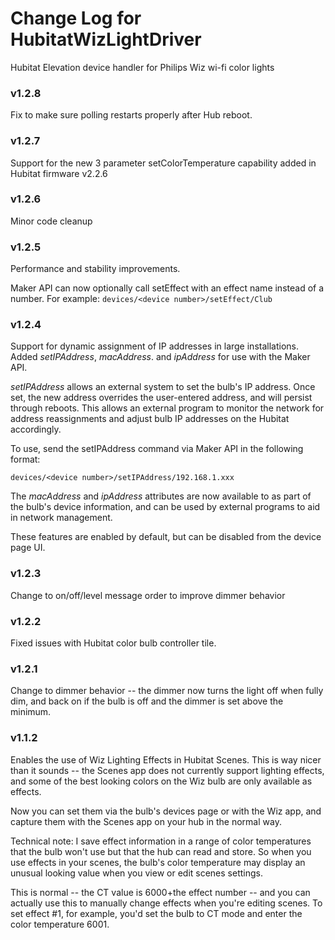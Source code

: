 # Change Log for HubitatWizLightDriver 
Hubitat Elevation device handler for Philips Wiz wi-fi color lights

### v1.2.8
Fix to make sure polling restarts properly after Hub reboot.

### v1.2.7
Support for the new 3 parameter setColorTemperature capability added
in Hubitat firmware v2.2.6

### v1.2.6
Minor code cleanup

### v1.2.5
Performance and stability improvements.

Maker API can now optionally call setEffect with an effect name instead of a number.  For example:
```devices/<device number>/setEffect/Club```

### v1.2.4
Support for dynamic assignment of IP addresses in large installations. Added *setIPAddress*,
*macAddress*. and *ipAddress* for use with the Maker API.  

*setIPAddress* allows an external system to set the bulb's IP address.  Once set, the
new address overrides the user-entered address, and will persist through reboots.  This
allows an external program to monitor the network for address reassignments and adjust
bulb IP addresses on the Hubitat accordingly.

To use, send the setIPAddress command via Maker API in the following format:

```devices/<device number>/setIPAddress/192.168.1.xxx```

The *macAddress* and *ipAddress* attributes are now available to as part of the bulb's device information,
and can be used by external programs to aid in network management. 

These features are enabled by default, but can be disabled from the device page UI.

### v1.2.3
Change to on/off/level message order to improve dimmer behavior
### v1.2.2
Fixed issues with Hubitat color bulb controller tile.  
### v1.2.1
Change to dimmer behavior -- the dimmer now turns the light off when fully dim,
and back on if the bulb is off and the dimmer is set above the minimum.
### v1.1.2 
Enables the use of Wiz Lighting Effects in Hubitat Scenes.  This is way nicer
than it sounds -- the Scenes app does not currently support lighting effects, and
some of the best looking colors on the Wiz bulb are only available as effects.

Now you can set them via the bulb's devices page or with the Wiz app, and capture them with 
the Scenes app on your hub in the normal way.  

Technical note:  I save effect information in a range of color temperatures that
the bulb won't use but that the hub can read and store.  So when you use effects in your scenes,
the bulb's color temperature may display an unusual looking value when you view or edit scenes
settings.

This is normal -- the CT value is 6000+the effect number -- and you can actually use this
to manually change effects when you're editing scenes.  To set effect #1, for example, you'd
set the bulb to CT mode and enter the color temperature 6001. 
